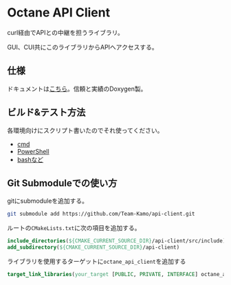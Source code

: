 # Octane API Client

curl経由でAPIとの中継を担うライブラリ。

GUI、CUI共にこのライブラリからAPIへアクセスする。

## 仕様

ドキュメントは[こちら](https://team-kamo.github.io/api-client/)。信頼と実績のDoxygen製。

## ビルド&テスト方法

各環境向けにスクリプト書いたのでそれ使ってください。

- [cmd](https://github.com/Team-Kamo/api-client/blob/master/build.bat)
- [PowerShell](https://github.com/Team-Kamo/api-client/blob/master/build.ps1)
- [bashなど](https://github.com/Team-Kamo/api-client/blob/master/build.sh)

## Git Submoduleでの使い方

gitにsubmoduleを追加する。

```sh
git submodule add https://github.com/Team-Kamo/api-client.git
```

ルートの`CMakeLists.txt`に次の項目を追加する。

```cmake
include_directories(${CMAKE_CURRENT_SOURCE_DIR}/api-client/src/include)
add_subdirectory(${CMAKE_CURRENT_SOURCE_DIR}/api-client)
```

ライブラリを使用するターゲットに`octane_api_client`を追加する

```cmake
target_link_libraries(your_target [PUBLIC, PRIVATE, INTERFACE] octane_api_client)
```
